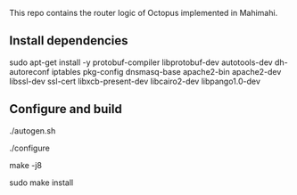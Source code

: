 This repo contains the router logic of Octopus implemented in Mahimahi.

## Install dependencies

sudo apt-get install -y protobuf-compiler libprotobuf-dev autotools-dev dh-autoreconf iptables pkg-config dnsmasq-base apache2-bin apache2-dev libssl-dev ssl-cert libxcb-present-dev libcairo2-dev libpango1.0-dev

## Configure and build

./autogen.sh

./configure

make -j8

sudo make install
